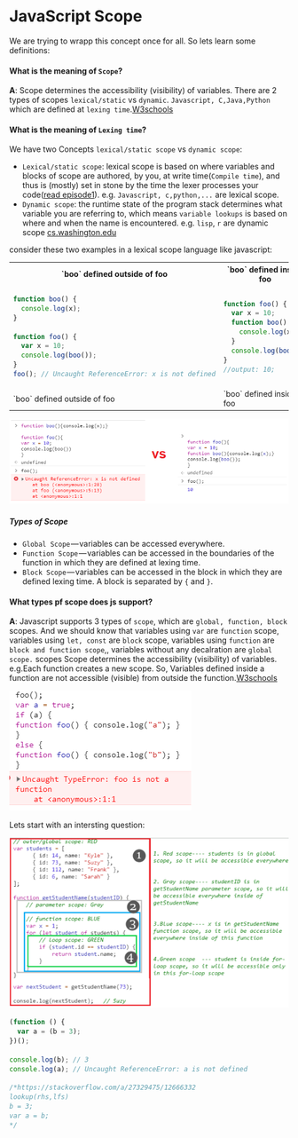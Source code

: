 # JavaScript Scope

We are trying to wrapp this concept once for all. So lets learn some definitions:

#### What is the meaning of `Scope`?

**A**: Scope determines the accessibility (visibility) of variables. There are 2 types of scopes `lexical/static` vs `dynamic`. `Javascript, C,Java,Python` which are defined at `lexing time`.[W3schools](https://www.w3schools.com/js/js_scope.asp)

#### What is the meaning of `Lexing time`?

We have two Concepts `lexical/static scope` vs `dynamic scope`:

- `Lexical/static scope`: lexical scope is based on where variables and blocks of scope are authored, by you, at write time(`Compile time`), and thus is (mostly) set in stone by the time the lexer processes your code([read episode1](./episode1.md)). e.g. `Javascript, c,python,...` are lexical scope.
- `Dynamic scope`: the runtime state of the program stack determines what variable you are referring to, which means `variable lookups` is based on where and when the name is encountered. e.g. `lisp`, `r` are dynamic scope [cs.washington.edu](https://homes.cs.washington.edu/~bodik/ucb/cs164/sp13/files/display.pdf)

consider these two examples in a lexical scope language like javascript:

<table>
<tr>
<th> `boo` defined outside of foo </th>
<th> `boo` defined inside foo </th>
</tr>
<tr>
<td>

```javascript
function boo() {
  console.log(x);
}

function foo() {
  var x = 10;
  console.log(boo());
}
foo(); // Uncaught ReferenceError: x is not defined
```

</td>

<td>

```javascript
function foo() {
  var x = 10;
  function boo() {
    console.log(x);
  }
  console.log(boo());
}
//output: 10;
```

</td>
</tr>
<tr>
<td> `boo` defined outside of foo </td>
<td> `boo` defined inside foo </td>
</tr>
</table>

![](2021-03-04-12-07-41.png)

##### Types of Scope

- `Global Scope` — variables can be accessed everywhere.
- `Function Scope` — variables can be accessed in the boundaries of the function in which they are defined at lexing time.
- `Block Scope` — variables can be accessed in the block in which they are defined lexing time. A block is separated by `{` and `}`.

>

#### What types pf scope does js support?

**A**: Javascript supports 3 types of `scope`, which are `global, function, block` scopes. And we should know that variables using `var` are `function` scope, variables using `let, const` are `block` scope, variables using `function` are `block and function scope`,, variables without any decalration are `global scope.` scopes Scope determines the accessibility (visibility) of variables. e.g.Each function creates a new scope. So, Variables defined inside a function are not accessible (visible) from outside the function.[W3schools](https://www.w3schools.com/js/js_scope.asp)

![](2021-03-11-18-26-28.png)

Lets start with an intersting question:

<img alt="director" src="./assets/scope.png">

```javascript
(function () {
  var a = (b = 3);
})();

console.log(b); // 3
console.log(a); // Uncaught ReferenceError: a is not defined

/*https://stackoverflow.com/a/27329475/12666332
lookup(rhs,lfs)
b = 3;
var a = b;
*/
```

